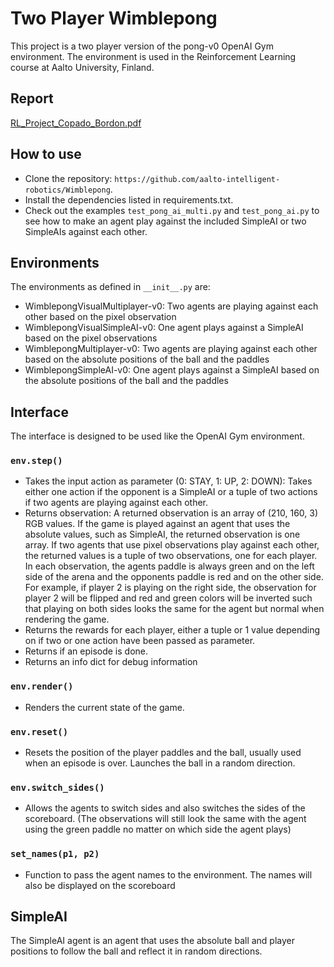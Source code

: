 # Two Player Wimblepong

This project is a two player version of the pong-v0 OpenAI Gym environment.
The environment is used in the Reinforcement Learning course at Aalto University,
Finland.

## Report
[RL_Project_Copado_Bordon.pdf](RL_Project_Copado_Bordon.pdf)

## How to use
- Clone the repository: `https://github.com/aalto-intelligent-robotics/Wimblepong`.
- Install the dependencies listed in requirements.txt.
- Check out the examples `test_pong_ai_multi.py` and `test_pong_ai.py` to see how
to make an agent play against the included SimpleAI or two SimpleAIs against each other.

## Environments
The environments as defined in `__init__.py` are:
- WimblepongVisualMultiplayer-v0: Two agents are playing against each other based on
the pixel observation
- WimblepongVisualSimpleAI-v0: One agent plays against a SimpleAI based on the pixel
observations
- WimblepongMultiplayer-v0: Two agents are playing against each other based on the
absolute positions of the ball and the paddles
- WimblepongSimpleAI-v0: One agent plays against a SimpleAI based on the absolute
positions of the ball and the paddles

## Interface
The interface is designed to be used like the OpenAI Gym environment.
### `env.step()`
- Takes the input action as parameter (0: STAY, 1: UP, 2: DOWN): Takes either one
action if the opponent is a SimpleAI or a tuple of two actions if two agents are
playing against each other.
- Returns observation: A returned observation is an array of (210, 160, 3) RGB values.
If the game is played against an agent that uses the absolute values, such as SimpleAI,
the returned observation is one array. If two agents that use pixel observations play
against each other, the returned values is a tuple of two observations, one for each player.
In each observation, the agents paddle is always green and on the left side of the arena and the
opponents paddle is red and on the other side. For example, if player 2 is
playing on the right side, the observation for player 2 will be flipped and
red and green colors will be inverted such that playing on both sides looks
the same for the agent but normal when rendering the game.
- Returns the rewards for each player, either a tuple or 1 value depending on if two
or one action have been passed as parameter.
- Returns if an episode is done.
- Returns an info dict for debug information
### `env.render()`
- Renders the current state of the game.
### `env.reset()`
- Resets the position of the player paddles and the ball, usually used when an
episode is over. Launches the ball in a random direction.
### `env.switch_sides()`
- Allows the agents to switch sides and also switches the sides of the scoreboard.
(The observations will still look the same with the agent using the green paddle no matter on which side the agent plays)
### `set_names(p1, p2)`
- Function to pass the agent names to the environment. The names will also be displayed
on the scoreboard

## SimpleAI
The SimpleAI agent is an agent that uses the absolute ball and player positions to
follow the ball and reflect it in random directions.

